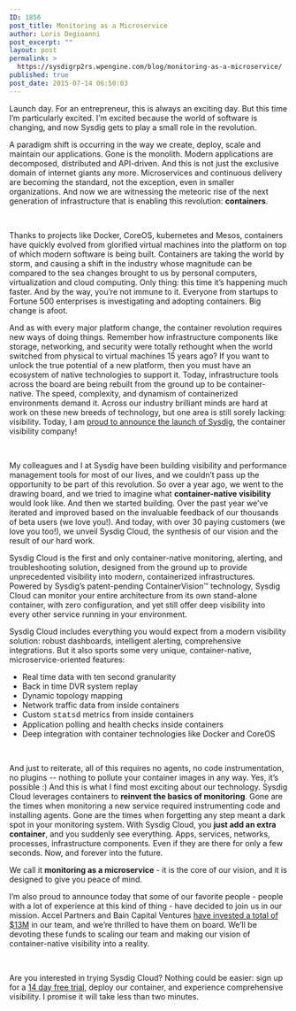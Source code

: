 ```yaml
---
ID: 1856
post_title: Monitoring as a Microservice
author: Loris Degioanni
post_excerpt: ""
layout: post
permalink: >
  https://sysdigrp2rs.wpengine.com/blog/monitoring-as-a-microservice/
published: true
post_date: 2015-07-14 06:50:03
---
```

Launch day. For an entrepreneur, this is always an exciting day. But this time I’m particularly excited. I’m excited because the world of software is changing, and now Sysdig gets to play a small role in the revolution. 

A paradigm shift is occurring in the way we create, deploy, scale and maintain our applications. Gone is the monolith. Modern applications are decomposed, distributed and API-driven. And this is not just the exclusive domain of internet giants any more. Microservices and continuous delivery are becoming the standard, not the exception, even in smaller organizations. And now we are witnessing the meteoric rise of the next generation of infrastructure that is enabling this revolution: **containers**. 

 

Thanks to projects like Docker, CoreOS, kubernetes and Mesos, containers have quickly evolved from glorified virtual machines into the platform on top of which modern software is being built. Containers are taking the world by storm, and causing a shift in the industry whose magnitude can be compared to the sea changes brought to us by personal computers, virtualization and cloud computing. Only thing: this time it’s happening much faster. And by the way, you’re not immune to it. Everyone from startups to Fortune 500 enterprises is investigating and adopting containers. Big change is afoot. 

And as with every major platform change, the container revolution requires new ways of doing things. Remember how infrastructure components like storage, networking, and security were totally rethought when the world switched from physical to virtual machines 15 years ago? If you want to unlock the true potential of a new platform, then you must have an ecosystem of native technologies to support it. Today, infrastructure tools across the board are being rebuilt from the ground up to be container-native. The speed, complexity, and dynamism of containerized environments demand it. Across our industry brilliant minds are hard at work on these new breeds of technology, but one area is still sorely lacking: visibility. Today, I am <a href="http://www.businesswire.com/news/home/20150714005452/en/Sysdig-Announces-10.7-Million-Series-Funding-Launches#.VaUUVJNVikq" target="_blank">proud to announce the launch of Sysdig</a>, the container visibility company! 

 

My colleagues and I at Sysdig have been building visibility and performance management tools for most of our lives, and we couldn’t pass up the opportunity to be part of this revolution. So over a year ago, we went to the drawing board, and we tried to imagine what **container-native visibility** would look like. And then we started building. Over the past year we’ve iterated and improved based on the invaluable feedback of our thousands of beta users (we love you!). And today, with over 30 paying customers (we love you too!), we unveil Sysdig Cloud, the synthesis of our vision and the result of our hard work. 

Sysdig Cloud is the first and only container-native monitoring, alerting, and troubleshooting solution, designed from the ground up to provide unprecedented visibility into modern, containerized infrastructures. Powered by Sysdig’s patent-pending ContainerVision™ technology, Sysdig Cloud can monitor your entire architecture from its own stand-alone container, with zero configuration, and yet still offer deep visibility into every other service running in your environment. 

Sysdig Cloud includes everything you would expect from a modern visibility solution: robust dashboards, intelligent alerting, comprehensive integrations. But it also sports some very unique, container-native, microservice-oriented features: 

*   Real time data with ten second granularity
*   Back in time DVR system replay
*   Dynamic topology mapping
*   Network traffic data from inside containers
*   Custom <span style="font-family:courier">statsd</span> metrics from inside containers
*   Application polling and health checks inside containers
*   Deep integration with container technologies like Docker and CoreOS



 

And just to reiterate, all of this requires no agents, no code instrumentation, no plugins -- nothing to pollute your container images in any way. Yes, it’s possible :) And this is what I find most exciting about our technology. Sysdig Cloud leverages containers to **reinvent the basics of monitoring**. Gone are the times when monitoring a new service required instrumenting code and installing agents. Gone are the times when forgetting any step meant a dark spot in your monitoring system. With Sysdig Cloud, you **just add an extra container**, and you suddenly see everything. Apps, services, networks, processes, infrastructure components. Even if they are there for only a few seconds. Now, and forever into the future. 

We call it **monitoring as a microservice** - it is the core of our vision, and it is designed to give you peace of mind. 

I’m also proud to announce today that some of our favorite people - people with a lot of experience at this kind of thing - have decided to join us in our mission. Accel Partners and Bain Capital Ventures <a href="http://www.businesswire.com/news/home/20150714005452/en/Sysdig-Announces-10.7-Million-Series-Funding-Launches#.VaUUVJNVikq" target="_blank">have invested a total of $13M</a> in our team, and we’re thrilled to have them on board. We’ll be devoting these funds to scaling our team and making our vision of container-native visibility into a reality. 

 

Are you interested in trying Sysdig Cloud? Nothing could be easier: sign up for a <a href="https://sysdigrp2rs.wpengine.com/landing-page" target="_blank">14 day free trial</a>, deploy our container, and experience comprehensive visibility. I promise it will take less than two minutes.